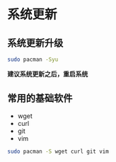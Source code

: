 # 系统更新

## 系统更新升级

```bash
sudo pacman -Syu
```

**建议系统更新之后，重启系统**

## 常用的基础软件

- wget
- curl
- git
- vim

```bash
sudo pacman -S wget curl git vim
```


